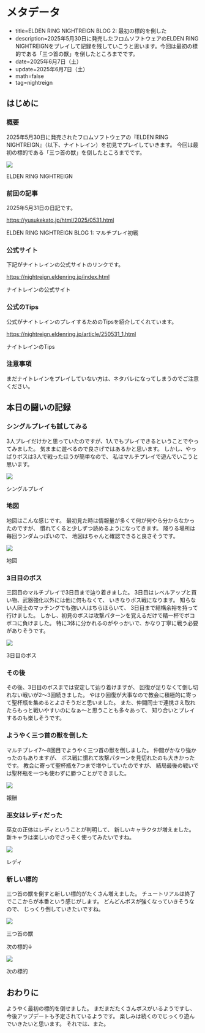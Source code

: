 # メタデータ
- title=ELDEN RING NIGHTREIGN BLOG 2: 最初の標的を倒した
- description=2025年5月30日に発売したフロムソフトウェアのELDEN RING NIGHTREIGNをプレイして記録を残していこうと思います。今回は最初の標的である「三つ首の獣」を倒したところまでです。
- date=2025年6月7日（土）
- update=2025年6月7日（土）
- math=false
- tag=nightreign

## はじめに

### 概要

2025年5月30日に発売されたフロムソフトウェアの『ELDEN RING NIGHTREIGN』（以下、ナイトレイン）を初見でプレイしていきます。
今回は最初の標的である「三つ首の獣」を倒したところまでです。

![](../../images/2025/20250531_01.jpg)

ELDEN RING NIGHTREIGN

### 前回の記事

2025年5月31日の日記です。

https://yusukekato.jp/html/2025/0531.html

ELDEN RING NIGHTREIGN BLOG 1: マルチプレイ初戦

### 公式サイト

下記がナイトレインの公式サイトのリンクです。

https://nightreign.eldenring.jp/index.html

ナイトレインの公式サイト

### 公式のTips
公式がナイトレインのプレイするためのTipsを紹介してくれています。

https://nightreign.eldenring.jp/article/250531_1.html

ナイトレインのTips

### 注意事項

まだナイトレインをプレイしていない方は、ネタバレになってしまうのでご注意ください。

## 本日の闘いの記録

### シングルプレイも試してみる

3人プレイだけかと思っていたのですが、1人でもプレイできるということでやってみました。
気ままに遊べるので良さげではあるかと思います。
しかし、やっぱりボスは3人で戦ったほうが簡単なので、
私はマルチプレイで遊んでいこうと思います。

![](../../images/2025/20250607_01.jpg)

シングルプレイ

### 地図

地図はこんな感じです。
最初見た時は情報量が多くて何が何やら分からなかったのですが、
慣れてくると少しずつ読めるようになってきます。
降りる場所は毎回ランダムっぽいので、
地図はちゃんと確認できると良さそうです。

![](../../images/2025/20250607_03.jpg)

地図

### 3日目のボス

三回目のマルチプレイで3日目まで辿り着きました。
3日目はレベルアップと買い物、武器強化以外には他に何もなくて、
いきなりボス戦になります。
知らない人同士のマッチングでも強い人はちらほらいて、
3日目まで結構余裕を持って行けました。
しかし、初見のボスは攻撃パターンを覚えるだけで精一杯でボコボコに負けました。
特に3体に分かれるのがやっかいで、かなり丁寧に戦う必要がありそうです。

![](../../images/2025/20250607_02.jpg)

3日目のボス

### その後

その後、3日目のボスまでは安定して辿り着けますが、
回復が足りなくて倒し切れない戦いが2～3回続きました。
やはり回復が大事なので教会に積極的に寄って聖杯瓶を集めるとよさそうだと思いました。
また、仲間同士で連携さえ取れたらもっと戦いやすいのになぁ～と思うことも多々あって、
知り合いとプレイするのも楽しそうです。

### ようやく三つ首の獣を倒した

マルチプレイ7～8回目でようやく三つ首の獣を倒しました。
仲間がかなり強かったのもありますが、
ボス戦に慣れて攻撃パターンを見切れたのも大きかったです。
教会に寄って聖杯瓶を7つまで増やしていたのですが、
結局最後の戦いでは聖杯瓶を一つも使わずに勝つことができました。

![](../../images/2025/20250607_04.jpg)

報酬

### 巫女はレディだった

巫女の正体はレディということが判明して、
新しいキャラクタが増えました。
新キャラは楽しいのでさっそく使ってみたいですね。

![](../../images/2025/20250607_05.jpg)

レディ

### 新しい標的

三つ首の獣を倒すと新しい標的がたくさん増えました。
チュートリアルは終了でここからが本番という感じがします。
どんどんボスが強くなっていきそうなので、
じっくり倒していきたいですね。

![](../../images/2025/20250607_06.jpg)

三つ首の獣

次の標的↓

![](../../images/2025/20250607_07.jpg)

次の標的

## おわりに

ようやく最初の標的を倒せました。
まだまだたくさんボスがいるようですし、
今後アップデートも予定されているようです。
楽しみは続くのでじっくり遊んでいきたいと思います。
それでは、また。